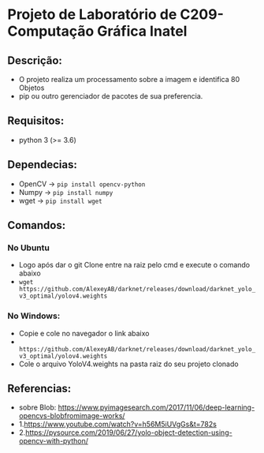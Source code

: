 # Projeto de Laboratório de C209-Computação Gráfica Inatel

## Descrição:
- O projeto realiza um processamento sobre a imagem e identifica 80 Objetos
- pip ou outro gerenciador de pacotes de sua preferencia.

## Requisitos:
- python 3 (>= 3.6)

## Dependecias:
- OpenCV ->
  ```pip install opencv-python```
- Numpy ->
  ```pip install numpy```
- wget ->
  ```pip install wget```

## Comandos:
### No Ubuntu
- Logo após dar o git Clone entre na raiz pelo cmd e execute o comando abaixo
- ```wget https://github.com/AlexeyAB/darknet/releases/download/darknet_yolo_v3_optimal/yolov4.weights```
### No Windows:
- Copie e cole no navegador o link abaixo 
- ``` https://github.com/AlexeyAB/darknet/releases/download/darknet_yolo_v3_optimal/yolov4.weights```
- Cole o arquivo YoloV4.weights na pasta raiz do seu projeto clonado


## Referencias:
- sobre Blob: https://www.pyimagesearch.com/2017/11/06/deep-learning-opencvs-blobfromimage-works/
- 1.https://www.youtube.com/watch?v=h56M5iUVgGs&t=782s
- 2.https://pysource.com/2019/06/27/yolo-object-detection-using-opencv-with-python/
